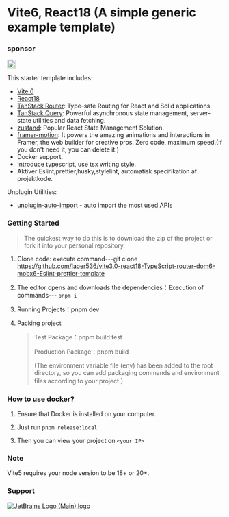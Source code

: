 # Vite6, React18 (A simple generic example template)

### sponsor

[<img src="https://api.gitsponsors.com/api/badge/img?id=440914358" height="20">](https://api.gitsponsors.com/api/badge/link?p=xK+HSNLFOWr0aoOR8AKmsZa3t6CIMQXffBJv9HqeaH5IEf8YvzvEk+8rLYXAOQZIIiwI0TR+x4nhmw66u5FCJGeq1jFFXUCb9WUMZCxB5gijU3LXs9r/2uy34qHO/hGYVLcD7V9PnoOulO7FJY2XJQ==)

This starter template includes:

- [Vite 6](https://vitejs.dev/guide/)
- [React18](https://react.docschina.org/)
- [TanStack Router](https://tanstack.com/router/latest): Type-safe Routing for React and Solid applications.
- [TanStack Query](https://tanstack.com/query/latest): Powerful asynchronous state management, server-state utilities and data fetching.
- [zustand](https://github.com/pmndrs/zustand): Popular React State Management Solution.
- [framer-motion](https://www.framer.com/motion/introduction/): It powers the amazing animations and interactions in Framer, the web builder for creative pros. Zero code, maximum speed.(If you don't need it, you can delete it.)
- Docker support.
- Introduce typescript, use tsx writing style.
- Aktiver Eslint,prettier,husky,stylelint, automatisk specifikation af projektkode.

Unplugin Utilities:

- [unplugin-auto-import](https://github.com/antfu/unplugin-auto-import) - auto import the most used APIs

### Getting Started

> The quickest way to do this is to download the zip of the project or fork it into your personal repository.

1. Clone code: execute command---git clone https://github.com/laoer536/vite3.0-react18-TypeScript-router-dom6-mobx6-Eslint-prettier-template

2. The editor opens and downloads the dependencies：Execution of commands--- `pnpm i`

3. Running Projects：pnpm dev

4. Packing project

   > Test Package：pnpm build:test
   >
   > Production Package：pnpm build
   >
   > (The environment variable file (env) has been added to the root directory, so you can add packaging commands and environment files according to your project.）

### How to use docker?

1. Ensure that Docker is installed on your computer.

2. Just run `pnpm release:local`

3. Then you can view your project on `<your IP>`

### Note

Vite5 requires your node version to be 18+ or 20+.

### Support

[![JetBrains Logo (Main) logo](https://resources.jetbrains.com/storage/products/company/brand/logos/jb_beam.png)](https://jb.gg/OpenSourceSupport)
